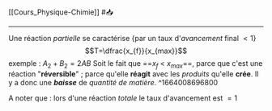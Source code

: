 [[Cours_Physique-Chimie]] #📥 

---
Une réaction *partielle* se caractérise {par un taux d'*avancement* final $<1$} $$T=\dfrac{x_{f}}{x_{max}}$$
exemple : $A_2 + B_2 = 2AB$
Soit le fait que ==$x_f$ < $x_{max}$==, parce que c'est une réaction "**réversible**" ; parce qu'elle **réagit** avec les *produits* qu'elle **crée**. Il y a donc une ***baisse*** de *quantité de matière*.
^1664008696800

A noter que : lors d'une réaction *totale* le taux d'avancement est $=1$
